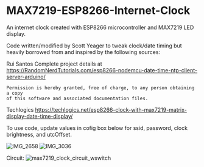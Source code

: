 # MAX7219-ESP8266-Internet-Clock
An internet clock created with ESP8266 microcontroller and MAX7219 LED display.

Code written/modified by Scott Yeager to tweak clock/date timing but heavily borrowed
from and inspired by the following sources:

  Rui Santos
    Complete project details at https://RandomNerdTutorials.com/esp8266-nodemcu-date-time-ntp-client-server-arduino/
  
    Permission is hereby granted, free of charge, to any person obtaining a copy
    of this software and associated documentation files.

  Techlogics
    https://techlogics.net/esp8266-clock-with-max7219-matrix-display-date-time-display/

To use code, update values in cofig box below for ssid, password, clock brightness, and utcOffset.

![IMG_2658](https://github.com/user-attachments/assets/f59b05b5-e6b6-4074-80f6-35f3df3878fa)
![IMG_3036](https://github.com/user-attachments/assets/1c838cc1-e2d0-4841-b009-9e6e214569cd)

Circuit:
![max7219_clock_circuit_wswitch](https://github.com/user-attachments/assets/47578b0a-d07d-464c-ae9f-09d9c56c46f0)
